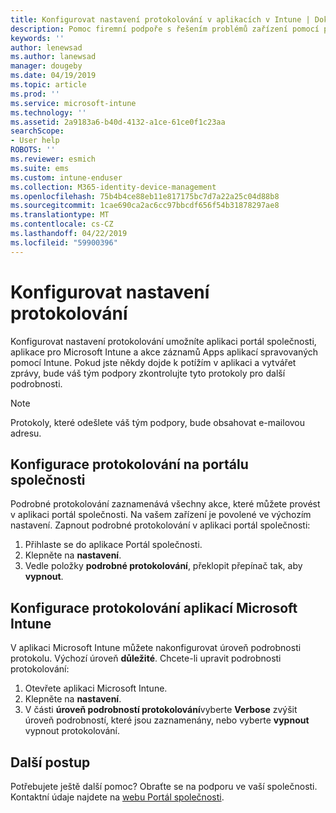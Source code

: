```yaml
---
title: Konfigurovat nastavení protokolování v aplikacích v Intune | Dokumentace Microsoftu
description: Pomoc firemní podpoře s řešením problémů zařízení pomocí podrobného protokolování
keywords: ''
author: lenewsad
ms.author: lanewsad
manager: dougeby
ms.date: 04/19/2019
ms.topic: article
ms.prod: ''
ms.service: microsoft-intune
ms.technology: ''
ms.assetid: 2a9183a6-b40d-4132-a1ce-61ce0f1c23aa
searchScope:
- User help
ROBOTS: ''
ms.reviewer: esmich
ms.suite: ems
ms.custom: intune-enduser
ms.collection: M365-identity-device-management
ms.openlocfilehash: 75b4b4ce88eb11e817175bc7d7a22a25c04d88b8
ms.sourcegitcommit: 1cae690ca2ac6cc97bbcdf656f54b31878297ae8
ms.translationtype: MT
ms.contentlocale: cs-CZ
ms.lasthandoff: 04/22/2019
ms.locfileid: "59900396"
---
```

# <a name="configure-logging-settings"></a>Konfigurovat nastavení protokolování

Konfigurovat nastavení protokolování umožníte aplikaci portál společnosti, aplikace pro Microsoft Intune a akce záznamů Apps aplikací spravovaných pomocí Intune. Pokud jste někdy dojde k potížím v aplikaci a vytvářet zprávy, bude váš tým podpory zkontrolujte tyto protokoly pro další podrobnosti. 

> [!NOTE]
> Protokoly, které odešlete váš tým podpory, bude obsahovat e-mailovou adresu.  

## <a name="configure-company-portal-logging"></a>Konfigurace protokolování na portálu společnosti
Podrobné protokolování zaznamenává všechny akce, které můžete provést v aplikaci portál společnosti. Na vašem zařízení je povolené ve výchozím nastavení. Zapnout podrobné protokolování v aplikaci portál společnosti:  

1. Přihlaste se do aplikace Portál společnosti.
2. Klepněte na **nastavení**.
3. Vedle položky **podrobné protokolování**, překlopit přepínač tak, aby **vypnout**.

## <a name="configure-microsoft-intune-app-logging"></a>Konfigurace protokolování aplikací Microsoft Intune
V aplikaci Microsoft Intune můžete nakonfigurovat úroveň podrobnosti protokolu. Výchozí úroveň **důležité**. Chcete-li upravit podrobnosti protokolování:  

1. Otevřete aplikaci Microsoft Intune.  
2. Klepněte na **nastavení**.  
3. V části **úroveň podrobností protokolování**vyberte **Verbose** zvýšit úroveň podrobností, které jsou zaznamenány, nebo vyberte **vypnout** vypnout protokolování.  

## <a name="next-steps"></a>Další postup  

Potřebujete ještě další pomoc? Obraťte se na podporu ve vaší společnosti. Kontaktní údaje najdete na [webu Portál společnosti](https://go.microsoft.com/fwlink/?linkid=2010980).  
